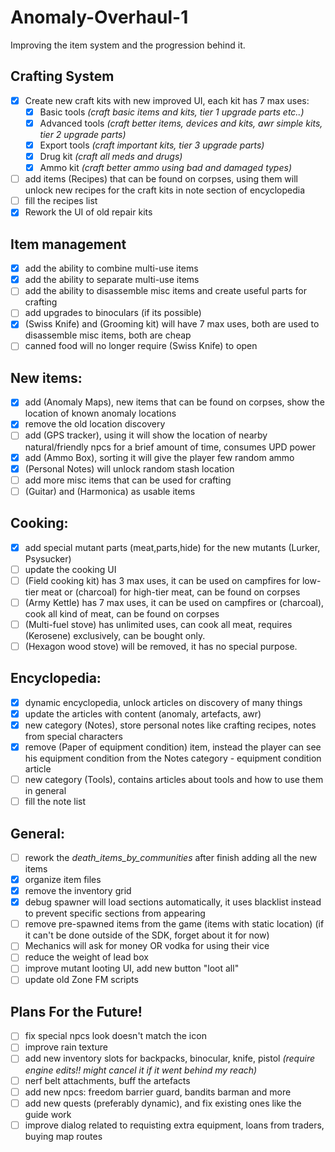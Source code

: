 # Anomaly-Overhaul-1
Improving the item system and the progression behind it.


## Crafting System
- [x] Create new craft kits with new improved UI, each kit has 7 max uses:
   - [x] Basic tools *(craft basic items and kits, tier 1 upgrade parts etc..)*
   - [x] Advanced tools *(craft better items, devices and kits, awr simple kits, tier 2 upgrade parts)*
   - [x] Export tools *(craft important kits, tier 3 upgrade parts)*
   - [x] Drug kit *(craft all meds and drugs)*
   - [x] Ammo kit *(craft better ammo using bad and damaged types)*
- [ ] add items (Recipes) that can be found on corpses, using them will unlock new recipes for the craft kits in note section of encyclopedia
- [ ] fill the recipes list
- [x] Rework the UI of old repair kits

## Item management
- [x] add the ability to combine multi-use items
- [x] add the ability to separate multi-use items
- [ ] add the ability to disassemble misc items and create useful parts for crafting
- [ ] add upgrades to binoculars (if its possible)
- [x] (Swiss Knife) and (Grooming kit) will have 7 max uses, both are used to disassemble misc items, both are cheap
- [ ] canned food will no longer require (Swiss Knife) to open
 
## New items:
- [x] add (Anomaly Maps), new items that can be found on corpses, show the location of known anomaly locations
- [x] remove the old location discovery
- [ ] add (GPS tracker), using it will show the location of nearby natural/friendly npcs for a brief amount of time, consumes UPD power
- [x] add (Ammo Box), sorting it will give the player few random ammo
- [x] (Personal Notes) will unlock random stash location
- [ ] add more misc items that can be used for crafting
- [ ] (Guitar) and (Harmonica) as usable items

## Cooking:
- [x] add special mutant parts (meat,parts,hide) for the new mutants (Lurker, Psysucker)
- [ ] update the cooking UI
- [ ] (Field cooking kit) has 3 max uses, it can be used on campfires for low-tier meat or (charcoal) for high-tier meat, can be found on corpses
- [ ] (Army Kettle) has 7 max uses, it can be used on campfires or (charcoal), cook all kind of meat, can be found on corpses
- [ ] (Multi-fuel stove) has unlimited uses, can cook all meat, requires (Kerosene) exclusively, can be bought only.
- [ ] (Hexagon wood stove) will be removed, it has no special purpose.

## Encyclopedia:
- [x] dynamic encyclopedia, unlock articles on discovery of many things
- [x] update the articles with content (anomaly, artefacts, awr)
- [x] new category (Notes), store personal notes like crafting recipes, notes from special characters
- [x] remove (Paper of equipment condition) item, instead the player can see his equipment condition from the Notes category - equipment condition article
- [ ] new category (Tools), contains articles about tools and how to use them in general
- [ ] fill the note list

## General:
- [ ] rework the *death_items_by_communities* after finish adding all the new items
- [x] organize item files
- [x] remove the inventory grid
- [x] debug spawner will load sections automatically, it uses blacklist instead to prevent specific sections from appearing
- [ ] remove pre-spawned items from the game (items with static location) (if it can't be done outside of the SDK, forget about it for now)
- [ ] Mechanics will ask for money OR vodka for using their vice
- [ ] reduce the weight of lead box
- [ ] improve mutant looting UI, add new button "loot all"
- [ ] update old Zone FM scripts

## Plans For the Future!
- [ ] fix special npcs look doesn't match the icon
- [ ] improve rain texture
- [ ] add new inventory slots for backpacks, binocular, knife, pistol *(require engine edits!! might cancel it if it went behind my reach)*
- [ ] nerf belt attachments, buff the artefacts
- [ ] add new npcs: freedom barrier guard, bandits barman and more
- [ ] add new quests (preferably dynamic), and fix existing ones like the guide work
- [ ] improve dialog related to requisting extra equipment, loans from traders, buying map routes
